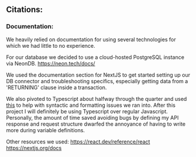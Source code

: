 ## Citations:

### Documentation:
We heavily relied on documentation for using several technologies for which we had little to no experience.

For our database we decided to use a cloud-hosted PostgreSQL instance via NeonDB.
https://neon.tech/docs/

We used the documentation section for NextJS to get started setting up our DB connector and troubleshooting specifics, especially getting data from a 'RETURNING' clause inside a transaction.

We also pivoted to Typescript about halfway through the quarter and used [this](https://www.typescriptlang.org/docs/) to help with syntactic and formatting issues we ran into. After this project I will definitely be using Typescript over regular Javascript. Personally, the amount of time saved avoiding bugs by defining my API response and request structure dwarfed the annoyance of having to write more during variable definitions.

Other resources we used:
https://react.dev/reference/react
https://nextjs.org/docs